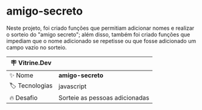 # amigo-secreto
Neste projeto, foi criado funções que permitiam adicionar nomes e realizar o sorteio do "amigo secreto"; além disso, também foi criado funções que impediam que o nome adicionado se repetisse ou que fosse adicionado um campo vazio no sorteio.

| :placard: Vitrine.Dev |     |
| -------------  | --- |
| :sparkles: Nome        | **amigo-secreto**
| :label: Tecnologias | javascript
| :fire: Desafio     | Sorteie as pessoas adicionadas

